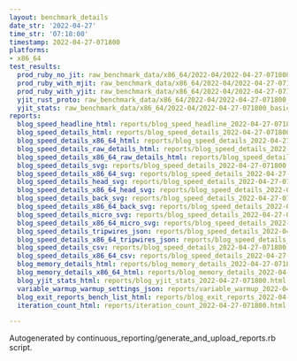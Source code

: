 ```yaml
---
layout: benchmark_details
date_str: '2022-04-27'
time_str: '07:18:00'
timestamp: 2022-04-27-071800
platforms:
- x86_64
test_results:
  prod_ruby_no_jit: raw_benchmark_data/x86_64/2022-04/2022-04-27-071800_basic_benchmark_prod_ruby_no_jit.json
  prod_ruby_with_mjit: raw_benchmark_data/x86_64/2022-04/2022-04-27-071800_basic_benchmark_prod_ruby_with_mjit.json
  prod_ruby_with_yjit: raw_benchmark_data/x86_64/2022-04/2022-04-27-071800_basic_benchmark_prod_ruby_with_yjit.json
  yjit_rust_proto: raw_benchmark_data/x86_64/2022-04/2022-04-27-071800_basic_benchmark_yjit_rust_proto.json
  yjit_stats: raw_benchmark_data/x86_64/2022-04/2022-04-27-071800_basic_benchmark_yjit_stats.json
reports:
  blog_speed_headline_html: reports/blog_speed_headline_2022-04-27-071800.html
  blog_speed_details_html: reports/blog_speed_details_2022-04-27-071800.html
  blog_speed_details_x86_64_html: reports/blog_speed_details_2022-04-27-071800.x86_64.html
  blog_speed_details_raw_details_html: reports/blog_speed_details_2022-04-27-071800.raw_details.html
  blog_speed_details_x86_64_raw_details_html: reports/blog_speed_details_2022-04-27-071800.x86_64.raw_details.html
  blog_speed_details_svg: reports/blog_speed_details_2022-04-27-071800.svg
  blog_speed_details_x86_64_svg: reports/blog_speed_details_2022-04-27-071800.x86_64.svg
  blog_speed_details_head_svg: reports/blog_speed_details_2022-04-27-071800.head.svg
  blog_speed_details_x86_64_head_svg: reports/blog_speed_details_2022-04-27-071800.x86_64.head.svg
  blog_speed_details_back_svg: reports/blog_speed_details_2022-04-27-071800.back.svg
  blog_speed_details_x86_64_back_svg: reports/blog_speed_details_2022-04-27-071800.x86_64.back.svg
  blog_speed_details_micro_svg: reports/blog_speed_details_2022-04-27-071800.micro.svg
  blog_speed_details_x86_64_micro_svg: reports/blog_speed_details_2022-04-27-071800.x86_64.micro.svg
  blog_speed_details_tripwires_json: reports/blog_speed_details_2022-04-27-071800.tripwires.json
  blog_speed_details_x86_64_tripwires_json: reports/blog_speed_details_2022-04-27-071800.x86_64.tripwires.json
  blog_speed_details_csv: reports/blog_speed_details_2022-04-27-071800.csv
  blog_speed_details_x86_64_csv: reports/blog_speed_details_2022-04-27-071800.x86_64.csv
  blog_memory_details_html: reports/blog_memory_details_2022-04-27-071800.html
  blog_memory_details_x86_64_html: reports/blog_memory_details_2022-04-27-071800.x86_64.html
  blog_yjit_stats_html: reports/blog_yjit_stats_2022-04-27-071800.html
  variable_warmup_warmup_settings_json: reports/variable_warmup_2022-04-27-071800.warmup_settings.json
  blog_exit_reports_bench_list_html: reports/blog_exit_reports_2022-04-27-071800.bench_list.html
  iteration_count_html: reports/iteration_count_2022-04-27-071800.html

---
```

Autogenerated by continuous_reporting/generate_and_upload_reports.rb script.
